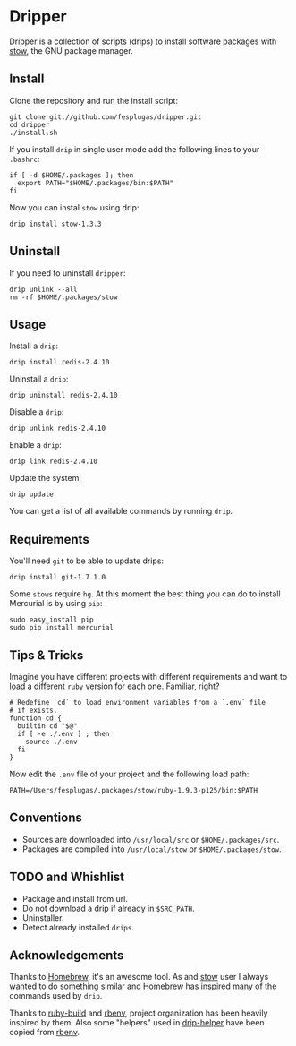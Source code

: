 Dripper
=======

Dripper is a collection of scripts (drips) to install software packages
with [stow], the GNU package manager.


Install
-------

Clone the repository and run the install script:

    git clone git://github.com/fesplugas/dripper.git
    cd dripper
    ./install.sh

If you install `drip` in single user mode add the following lines to
your `.bashrc`:

    if [ -d $HOME/.packages ]; then
      export PATH="$HOME/.packages/bin:$PATH"
    fi

Now you can instal `stow` using drip:

    drip install stow-1.3.3


Uninstall
---------

If you need to uninstall `dripper`:

    drip unlink --all
    rm -rf $HOME/.packages/stow


Usage
-----

Install a `drip`:

    drip install redis-2.4.10

Uninstall a `drip`:

    drip uninstall redis-2.4.10

Disable a `drip`:

    drip unlink redis-2.4.10

Enable a `drip`:

    drip link redis-2.4.10

Update the system:

    drip update

You can get a list of all available commands by running `drip`.


Requirements
------------

You'll need `git` to be able to update drips:

    drip install git-1.7.1.0

Some `stows` require `hg`. At this moment the best thing you can do
to install Mercurial is by using `pip`:

    sudo easy_install pip
    sudo pip install mercurial


Tips & Tricks
-------------

Imagine you have different projects with different requirements and
want to load a different `ruby` version for each one. Familiar, right?

    # Redefine `cd` to load environment variables from a `.env` file
    # if exists.
    function cd {
      builtin cd "$@"
      if [ -e ./.env ] ; then
        source ./.env
      fi
    }

Now edit the `.env` file of your project and the following load path:

    PATH=/Users/fesplugas/.packages/stow/ruby-1.9.3-p125/bin:$PATH


Conventions
-----------

- Sources are downloaded into `/usr/local/src` or `$HOME/.packages/src`.
- Packages are compiled into `/usr/local/stow` or `$HOME/.packages/stow`.


TODO and Whishlist
------------------

- Package and install from url.
- Do not download a drip if already in `$SRC_PATH`.
- Uninstaller.
- Detect already installed `drips`.


Acknowledgements
----------------

Thanks to [Homebrew], it's an awesome tool. As and [stow] user I
always wanted to do something similar and [Homebrew] has inspired
many of the commands used by `drip`.

Thanks to [ruby-build] and [rbenv], project organization has been
heavily inspired by them. Also some "helpers" used in [drip-helper]
have been copied from [rbenv].


[stow]: http://www.gnu.org/s/stow/
[ubuntu]: http://www.ubuntu.com/
[redhat]: http://www.redhat.com/
[Homebrew]: https://github.com/mxcl/homebrew
[ruby-build]: https://github.com/sstephenson/ruby-build
[rbenv]: https://github.com/sstephenson/rbenv
[drip-helper]: https://github.com/fesplugas/dripper/blob/master/libexec/drip-helper
